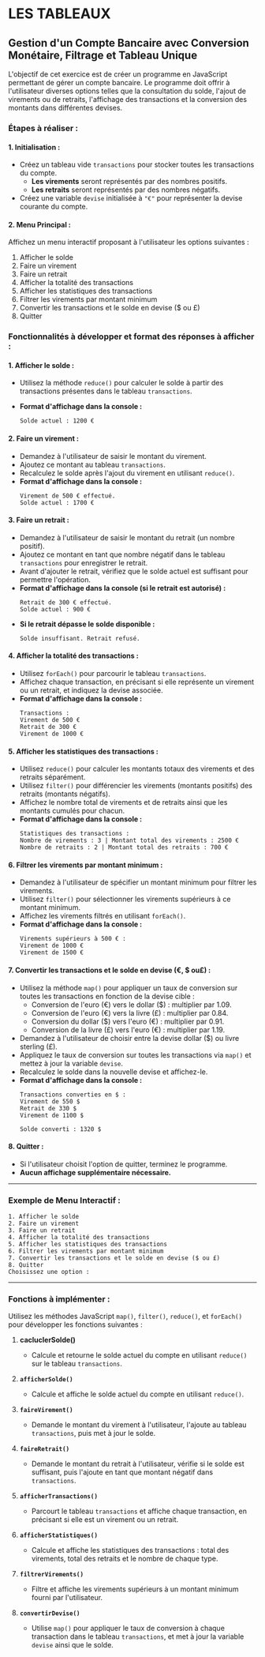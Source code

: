 # LES TABLEAUX

##  Gestion d'un Compte Bancaire avec Conversion Monétaire, Filtrage et Tableau Unique

L'objectif de cet exercice est de créer un programme en JavaScript permettant de gérer un compte bancaire. Le programme doit offrir à l'utilisateur diverses options telles que la consultation du solde, l'ajout de virements ou de retraits, l'affichage des transactions et la conversion des montants dans différentes devises.

### **Étapes à réaliser :**

#### **1. Initialisation :**
- Créez un tableau vide `transactions` pour stocker toutes les transactions du compte.  
   - **Les virements** seront représentés par des nombres positifs.
   - **Les retraits** seront représentés par des nombres négatifs.
- Créez une variable `devise` initialisée à `"€"` pour représenter la devise courante du compte.

#### **2. Menu Principal :**
Affichez un menu interactif proposant à l'utilisateur les options suivantes :
1. Afficher le solde
2. Faire un virement
3. Faire un retrait
4. Afficher la totalité des transactions
5. Afficher les statistiques des transactions
6. Filtrer les virements par montant minimum
7. Convertir les transactions et le solde en devise ($ ou £)
8. Quitter

### **Fonctionnalités à développer et format des réponses à afficher :**

#### **1. Afficher le solde :**
- Utilisez la méthode `reduce()` pour calculer le solde à partir des transactions présentes dans le tableau `transactions`.
- **Format d'affichage dans la console :**

   ```
   Solde actuel : 1200 €
   ```

#### **2. Faire un virement :**
- Demandez à l'utilisateur de saisir le montant du virement.
- Ajoutez ce montant au tableau `transactions`.
- Recalculez le solde après l'ajout du virement en utilisant `reduce()`.
- **Format d'affichage dans la console :**
   ```
   Virement de 500 € effectué.
   Solde actuel : 1700 €
   ```

#### **3. Faire un retrait :**
- Demandez à l'utilisateur de saisir le montant du retrait (un nombre positif).
- Ajoutez ce montant en tant que nombre négatif dans le tableau `transactions` pour enregistrer le retrait.
- Avant d'ajouter le retrait, vérifiez que le solde actuel est suffisant pour permettre l'opération.
- **Format d'affichage dans la console (si le retrait est autorisé) :**
   ```
   Retrait de 300 € effectué.
   Solde actuel : 900 €
   ```
- **Si le retrait dépasse le solde disponible :**
   ```
   Solde insuffisant. Retrait refusé.
   ```

#### **4. Afficher la totalité des transactions :**
- Utilisez `forEach()` pour parcourir le tableau `transactions`.
- Affichez chaque transaction, en précisant si elle représente un virement ou un retrait, et indiquez la devise associée.
- **Format d'affichage dans la console :**
   ```
   Transactions :
   Virement de 500 €
   Retrait de 300 €
   Virement de 1000 €
   ```

#### **5. Afficher les statistiques des transactions :**
- Utilisez `reduce()` pour calculer les montants totaux des virements et des retraits séparément.
- Utilisez `filter()` pour différencier les virements (montants positifs) des retraits (montants négatifs).
- Affichez le nombre total de virements et de retraits ainsi que les montants cumulés pour chacun.
- **Format d'affichage dans la console :**
   ```
   Statistiques des transactions :
   Nombre de virements : 3 | Montant total des virements : 2500 €
   Nombre de retraits : 2 | Montant total des retraits : 700 €
   ```

#### **6. Filtrer les virements par montant minimum :**
- Demandez à l'utilisateur de spécifier un montant minimum pour filtrer les virements.
- Utilisez `filter()` pour sélectionner les virements supérieurs à ce montant minimum.
- Affichez les virements filtrés en utilisant `forEach()`.
- **Format d'affichage dans la console :**
   ```
   Virements supérieurs à 500 € :
   Virement de 1000 €
   Virement de 1500 €
   ```

#### **7. Convertir les transactions et le solde en devise (€, $ ou£) :**
- Utilisez la méthode `map()` pour appliquer un taux de conversion sur toutes les transactions en fonction de la devise cible :
  - Conversion de l'euro (€) vers le dollar ($) : multiplier par 1.09.
  - Conversion de l'euro (€) vers la livre (£) : multiplier par 0.84.
  - Conversion du dollar ($) vers l'euro (€) : multiplier par 0.91.
  - Conversion de la livre (£) vers l'euro (€) : multiplier par 1.19.
- Demandez à l'utilisateur de choisir entre la devise dollar ($) ou livre sterling (£).
- Appliquez le taux de conversion sur toutes les transactions via `map()` et mettez à jour la variable `devise`.
- Recalculez le solde dans la nouvelle devise et affichez-le.
- **Format d'affichage dans la console :**
   ```
   Transactions converties en $ :
   Virement de 550 $
   Retrait de 330 $
   Virement de 1100 $

   Solde converti : 1320 $
   ```

#### **8. Quitter :**
- Si l'utilisateur choisit l'option de quitter, terminez le programme.
- **Aucun affichage supplémentaire nécessaire.**

---

### **Exemple de Menu Interactif :**

```
1. Afficher le solde
2. Faire un virement
3. Faire un retrait
4. Afficher la totalité des transactions
5. Afficher les statistiques des transactions
6. Filtrer les virements par montant minimum
7. Convertir les transactions et le solde en devise ($ ou £)
8. Quitter
Choisissez une option :
```

---

### **Fonctions à implémenter :**

Utilisez les méthodes JavaScript `map()`, `filter()`, `reduce()`, et `forEach()` pour développer les fonctions suivantes :

1. **cacluclerSolde()**
    - Calcule et retourne le solde actuel du compte en utilisant `reduce()` sur le tableau `transactions`.

2. **`afficherSolde()`**
   - Calcule et affiche le solde actuel du compte en utilisant `reduce()`.

3. **`faireVirement()`**
   - Demande le montant du virement à l'utilisateur, l'ajoute au tableau `transactions`, puis met à jour le solde.

4. **`faireRetrait()`**
   - Demande le montant du retrait à l'utilisateur, vérifie si le solde est suffisant, puis l'ajoute en tant que montant négatif dans `transactions`.

5. **`afficherTransactions()`**
   - Parcourt le tableau `transactions` et affiche chaque transaction, en précisant si elle est un virement ou un retrait.

6. **`afficherStatistiques()`**
   - Calcule et affiche les statistiques des transactions : total des virements, total des retraits et le nombre de chaque type.

7. **`filtrerVirements()`**
   - Filtre et affiche les virements supérieurs à un montant minimum fourni par l'utilisateur.

8. **`convertirDevise()`**
   - Utilise `map()` pour appliquer le taux de conversion à chaque transaction dans le tableau `transactions`, et met à jour la variable `devise` ainsi que le solde.
